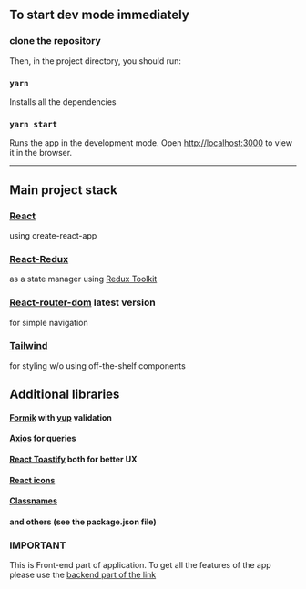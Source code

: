 ## To start dev mode immediately

### clone the repository

Then, in the project directory, you should run:

### `yarn`

Installs all the dependencies

### `yarn start`

Runs the app in the development mode. Open [http://localhost:3000](http://localhost:3000) to view it
in the browser.

---

## Main project stack

### [React](https://react.dev/)

using create-react-app

### [React-Redux](https://react-redux.js.org/)

as a state manager using [Redux Toolkit](https://redux-toolkit.js.org/)

### [React-router-dom](https://reactrouter.com/en/main) latest version

for simple navigation

### [Tailwind](https://tailwindcss.com/)

for styling w/o using off-the-shelf components

## Additional libraries

#### [Formik](https://formik.org/) with [yup](https://www.npmjs.com/package/yup) validation

#### [Axios](https://axios-http.com/docs/intro) for queries

#### [React Toastify](https://www.npmjs.com/package/react-toastify) both for better UX

#### [React icons](https://www.npmjs.com/package/react-icons)

#### [Classnames](https://www.npmjs.com/package/classnames)

#### and others (see the package.json file)

### IMPORTANT

This is Front-end part of application. To get all the features of the app please use the
[backend part of the link](https://github.com/YarPetru/food-delivery-back)

###
